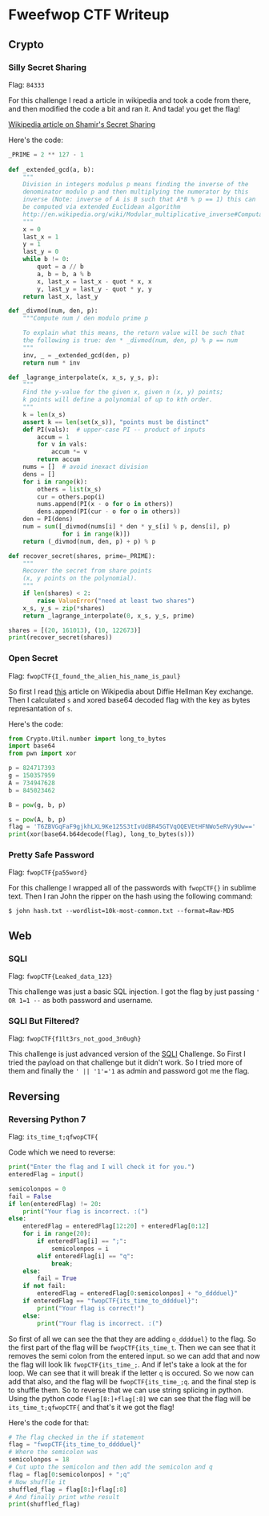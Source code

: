 # Fweefwop CTF Writeup

## Crypto

### Silly Secret Sharing

Flag: `84333`

For this challenge I read a article in wikipedia and took a code from there, and then modified the code a bit and ran it. And tada! you get the flag!

[Wikipedia article on Shamir's Secret Sharing](https://en.wikipedia.org/wiki/Shamir%27s_Secret_Sharing)

Here's the code:
```python                                                                                               
_PRIME = 2 ** 127 - 1
                                                                                             
def _extended_gcd(a, b):
    """                                                                                     
    Division in integers modulus p means finding the inverse of the                                
    denominator modulo p and then multiplying the numerator by this                               
    inverse (Note: inverse of A is B such that A*B % p == 1) this can                                      
    be computed via extended Euclidean algorithm                                                           
    http://en.wikipedia.org/wiki/Modular_multiplicative_inverse#Computation                            
    """                                                                                       
    x = 0                                                                                    
    last_x = 1                                                                                   
    y = 1                                                                 
    last_y = 0                                                            
    while b != 0:                                                                                         
        quot = a // b
        a, b = b, a % b
        x, last_x = last_x - quot * x, x
        y, last_y = last_y - quot * y, y
    return last_x, last_y

def _divmod(num, den, p):
    """Compute num / den modulo prime p

    To explain what this means, the return value will be such that
    the following is true: den * _divmod(num, den, p) % p == num
    """
    inv, _ = _extended_gcd(den, p)
    return num * inv

def _lagrange_interpolate(x, x_s, y_s, p):
    """
    Find the y-value for the given x, given n (x, y) points;
    k points will define a polynomial of up to kth order.
    """
    k = len(x_s)
    assert k == len(set(x_s)), "points must be distinct"
    def PI(vals):  # upper-case PI -- product of inputs
        accum = 1
        for v in vals:
            accum *= v
        return accum
    nums = []  # avoid inexact division
    dens = []
    for i in range(k):
        others = list(x_s)
        cur = others.pop(i)
        nums.append(PI(x - o for o in others))
        dens.append(PI(cur - o for o in others))
    den = PI(dens)
    num = sum([_divmod(nums[i] * den * y_s[i] % p, dens[i], p)
               for i in range(k)])
    return (_divmod(num, den, p) + p) % p

def recover_secret(shares, prime=_PRIME):
    """
    Recover the secret from share points
    (x, y points on the polynomial).
    """
    if len(shares) < 2:
        raise ValueError("need at least two shares")
    x_s, y_s = zip(*shares)
    return _lagrange_interpolate(0, x_s, y_s, prime)

shares = [(20, 161013), (10, 122673)]
print(recover_secret(shares))
```

### Open Secret

Flag: `fwopCTF{I_found_the_alien_his_name_is_paul}`

So first I read [this](https://en.wikipedia.org/wiki/Diffie%E2%80%93Hellman_key_exchange) article on Wikipedia about Diffie Hellman Key exchange. Then I calculated `s` and xored base64 decoded flag with the key as bytes represantation of `s`.

Here's the code:
```python
from Crypto.Util.number import long_to_bytes                                                                                       
import base64                                                                                                       
from pwn import xor                                                       

p = 824717393                                          
g = 150357959    
A = 734947628         
b = 845023462         

B = pow(g, b, p)                       

s = pow(A, b, p)      
flag = 'T6ZBVGqFaF9gjkhLXL9Ke125S3tIvUdBR45GTVqOQEVEtHFNWo5eRVy9Uw=='
print(xor(base64.b64decode(flag), long_to_bytes(s)))
```

### Pretty Safe Password

Flag: `fwopCTF{pa55word}`

For this challenge I wrapped all of the passwords with `fwopCTF{}` in sublime text. Then I ran John the ripper on the hash using the following command:
```shell
$ john hash.txt --wordlist=10k-most-common.txt --format=Raw-MD5
```

## Web

### SQLI

Flag: `fwopCTF{Leaked_data_123}`

This challenge was just a basic SQL injection. I got the flag by just passing `' OR 1=1 --` as both password and username.

### SQLI But Filtered?

Flag: `fwopCTF{f1lt3rs_not_good_3n0ugh}`

This challenge is just advanced version of the [SQLI](#sqli) Challenge. So First I tried the payload on that challenge but it didn't work. So I tried more of them and finally the `' || '1'='1` as admin and password got me the flag.

## Reversing


### Reversing Python 7 

Flag: `its_time_t;qfwopCTF{`

Code which we need to reverse:
```python
print("Enter the flag and I will check it for you.")
enteredFlag = input()

semicolonpos = 0
fail = False
if len(enteredFlag) != 20:
    print("Your flag is incorrect. :(")
else:
    enteredFlag = enteredFlag[12:20] + enteredFlag[0:12]
    for i in range(20):
        if enteredFlag[i] == ";":
            semicolonpos = i
        elif enteredFlag[i] == "q":
            break;
    else:
        fail = True
    if not fail:
        enteredFlag = enteredFlag[0:semicolonpos] + "o_dddduel}"
    if enteredFlag == "fwopCTF{its_time_to_dddduel}":
        print("Your flag is correct!")
    else:
        print("Your flag is incorrect. :(")
```

So first of all we can see the that they are adding `o_dddduel}` to the flag. So the first part of the flag will be `fwopCTF{its_time_t`. Then we can see that it removes the semi colon from the entered input. so we can add that and now the flag will look lik `fwopCTF{its_time_;`. And if let's take a look at the for loop. We can see that it will break if the letter `q` is occured. So we now can add that also, and the flag will be `fwopCTF{its_time_;q`. and the final step is to shuffle them. So to reverse that we can use string splicing in python. Using the python code `flag[8:]+flag[:8]` we can see that the flag will be `its_time_t;qfwopCTF{` and that's it we got the flag!

Here's the code for that:
```python
# The flag checked in the if statement
flag = "fwopCTF{its_time_to_dddduel}"
# Where the semicolon was
semicolonpos = 18
# Cut upto the semicolon and then add the semicolon and q
flag = flag[0:semicolonpos] + ";q"
# Now shuffle it
shuffled_flag = flag[8:]+flag[:8]
# And finally print wthe result
print(shuffled_flag)
```
